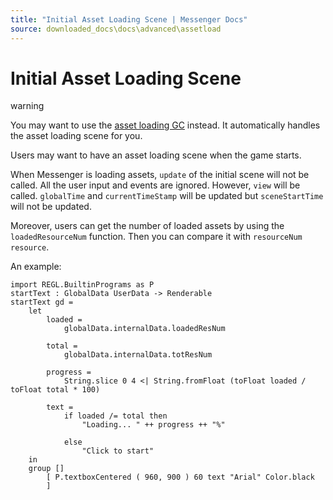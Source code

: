 ```yaml
---
title: "Initial Asset Loading Scene | Messenger Docs"
source: downloaded_docs\docs\advanced\assetload
---
```


# Initial Asset Loading Scene

warning

You may want to use the [asset loading GC](/docs/advanced/gc) instead. It automatically handles the asset loading scene for you.

Users may want to have an asset loading scene when the game starts.

When Messenger is loading assets, `update` of the initial scene will not be called. All the user input and events are ignored. However, `view` will be called. `globalTime` and `currentTimeStamp` will be updated but `sceneStartTime` will not be updated.

Moreover, users can get the number of loaded assets by using the `loadedResourceNum` function. Then you can compare it with `resourceNum resource`.

An example:

```
import REGL.BuiltinPrograms as P  
startText : GlobalData UserData -> Renderable  
startText gd =  
    let  
        loaded =  
            globalData.internalData.loadedResNum  
  
        total =  
            globalData.internalData.totResNum  
  
        progress =  
            String.slice 0 4 <| String.fromFloat (toFloat loaded / toFloat total * 100)  
  
        text =  
            if loaded /= total then  
                "Loading... " ++ progress ++ "%"  
  
            else  
                "Click to start"  
    in  
    group []  
        [ P.textboxCentered ( 960, 900 ) 60 text "Arial" Color.black   
        ]  

```